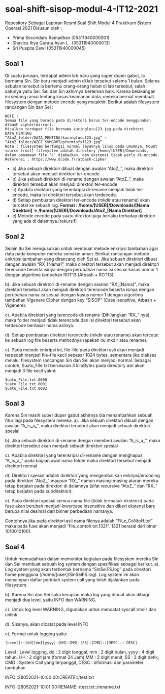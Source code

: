 # soal-shift-sisop-modul-4-IT12-2021

Repository Sebagai Laporan Resmi Soal Shift Modul 4 Praktikum Sistem Operasi 2021 Disusun oleh :

- Prima Secondary Ramadhan (05311940000001)
- Shavica Ihya Qurata Ayun L . (05311940000013)
- Sri Puspita Dewi (05311940000045)

## Soal 1

Di suatu jurusan, terdapat admin lab baru yang super duper gabut, ia bernama Sin. Sin baru menjadi admin di lab tersebut selama 1 bulan. Selama sebulan tersebut ia bertemu orang-orang hebat di lab tersebut, salah satunya yaitu Sei. Sei dan Sin akhirnya berteman baik. Karena belakangan ini sedang ramai tentang kasus keamanan data, mereka berniat membuat filesystem dengan metode encode yang mutakhir. Berikut adalah filesystem rancangan Sin dan Sei :

```
NOTE : 
Semua file yang berada pada direktori harus ter-encode menggunakan Atbash cipher(mirror).
Misalkan terdapat file bernama kucinglucu123.jpg pada direktori DATA_PENTING
“AtoZ_folder/DATA_PENTING/kucinglucu123.jpg” → “AtoZ_folder/WZGZ_KVMGRMT/pfxrmtofxf123.jpg”
Note : filesystem berfungsi normal layaknya linux pada umumnya, Mount source (root) filesystem adalah directory /home/[USER]/Downloads, dalam penamaan file ‘/’ diabaikan, dan ekstensi tidak perlu di-encode.
Referensi : https://www.dcode.fr/atbash-cipher
```

- a) Jika sebuah direktori dibuat dengan awalan “AtoZ_”, maka direktori tersebut akan menjadi direktori ter-encode.
- b) Jika sebuah direktori di-rename dengan awalan “AtoZ_”, maka direktori tersebut akan menjadi direktori ter-encode.
- c) Apabila direktori yang terenkripsi di-rename menjadi tidak ter-encode, maka isi direktori tersebut akan terdecode.
- d) Setiap pembuatan direktori ter-encode (mkdir atau rename) akan tercatat ke sebuah log. **Format : /home/[USER]/Downloads/[Nama Direktori] → /home/[USER]/Downloads/AtoZ_[Nama Direktori]**
- e) Metode encode pada suatu direktori juga berlaku terhadap direktori yang ada di dalamnya.(rekursif)

## Soal 2
Selain itu Sei mengusulkan untuk membuat metode enkripsi tambahan agar data pada komputer mereka semakin aman. Berikut rancangan metode enkripsi tambahan yang dirancang oleh Sei a). Jika sebuah direktori dibuat dengan awalan “RX_[Nama]”, maka direktori tersebut akan menjadi direktori terencode beserta isinya dengan perubahan nama isi sesuai kasus nomor 1 dengan algoritma tambahan ROT13 (Atbash + ROT13).

b). Jika sebuah direktori di-rename dengan awalan “RX_[Nama]”, maka direktori tersebut akan menjadi direktori terencode beserta isinya dengan perubahan nama isi sesuai dengan kasus nomor 1 dengan algoritma tambahan Vigenere Cipher dengan key “SISOP” (Case-sensitive, Atbash + Vigenere).

c). Apabila direktori yang terencode di-rename (Dihilangkan “RX_” nya), maka folder menjadi tidak terencode dan isi direktori tersebut akan terdecode berdasar nama aslinya.

d). Setiap pembuatan direktori terencode (mkdir atau rename) akan tercatat ke sebuah log file beserta methodnya (apakah itu mkdir atau rename).

e). Pada metode enkripsi ini, file-file pada direktori asli akan menjadi terpecah menjadi file-file kecil sebesar 1024 bytes, sementara jika diakses melalui filesystem rancangan Sin dan Sei akan menjadi normal. Sebagai contoh, Suatu_File.txt berukuran 3 kiloBytes pada directory asli akan menjadi 3 file kecil yakni:

```
Suatu_File.txt.0000
Suatu_File.txt.0001
Suatu_File.txt.0002
```
## Soal 3

Karena Sin masih super duper gabut akhirnya dia menambahkan sebuah fitur lagi pada filesystem mereka. a). Jika sebuah direktori dibuat dengan awalan “A_is_a_”, maka direktori tersebut akan menjadi sebuah direktori spesial

b). Jika sebuah direktori di-rename dengan memberi awalan “A_is_a_”, maka direktori tersebut akan menjadi sebuah direktori spesial

c). Apabila direktori yang terenkripsi di-rename dengan menghapus “A_is_a_” pada bagian awal nama folder maka direktori tersebut menjadi direktori normal

d). Direktori spesial adalah direktori yang mengembalikan enkripsi/encoding pada direktori “AtoZ_” maupun “RX_” namun masing-masing aturan mereka tetap berjalan pada direktori di dalamnya (sifat recursive “AtoZ_” dan “RX_” tetap berjalan pada subdirektori).

e). Pada direktori spesial semua nama file (tidak termasuk ekstensi) pada fuse akan berubah menjadi lowercase insensitive dan diberi ekstensi baru berupa nilai desimal dari binner perbedaan namanya.

Contohnya jika pada direktori asli nama filenya adalah “FiLe_CoNtoH.txt” maka pada fuse akan menjadi “file_contoh.txt.1321”. 1321 berasal dari biner 10100101001.

## Soal 4

Untuk memudahkan dalam memonitor kegiatan pada filesystem mereka Sin dan Sei membuat sebuah log system dengan spesifikasi sebagai berikut. a). Log system yang akan terbentuk bernama “SinSeiFS.log” pada direktori home pengguna (/home/[user]/SinSeiFS.log). Log system ini akan menyimpan daftar perintah system call yang telah dijalankan pada filesystem.

b). Karena Sin dan Sei suka kerapian maka log yang dibuat akan dibagi menjadi dua level, yaitu INFO dan WARNING.

c). Untuk log level WARNING, digunakan untuk mencatat syscall rmdir dan unlink

d). Sisanya, akan dicatat pada level INFO

e). Format untuk logging yaitu:

```
[Level]::[dd][mm][yyyy]-[HH]:[MM]:[SS]:[CMD]::[DESC :: DESC]
```

Level : Level logging, dd : 2 digit tanggal, mm : 2 digit bulan, yyyy : 4 digit tahun, HH : 2 digit jam (format 24 Jam),MM : 2 digit menit, SS : 2 digit detik, CMD : System Call yang terpanggil, DESC : informasi dan parameter tambahan

INFO::28052021-10:00:00:CREATE::/test.txt

INFO::28052021-10:01:00:RENAME::/test.txt::/rename.txt
